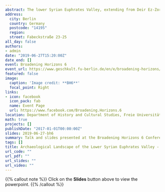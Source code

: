 ```yaml
---
abstract: The lower Syrian Euphrates Valley, extending from Deir Ez-Zor to the Iraqi border at Abu Kemal, was a pivotal region during the Assyrian history in the Iron Age (1150-612 B.C). It was the target of the Assyrian expansion during the reign of Ashurnasirpal II, and it was later part of the province of the governor of Rasappa, Nergal-eresh. Studies on this region have mainly focused on the history and archaeology of the kingdom of Mari and its hinterland, while land-use reconstruction was attempted for the same period using textual data from the Mari archive and partially integrating geomorphological data. On the other hand, a study on the settlement pattern of the Iron Age that makes use of different data and of an integrated approach is, at present, largely missing. This paper aims at a better understanding of the archaeological landscape of the region by placing archaeological sites in their natural and historical context, using geomorphological data of the region, while integrating archaeological, textual and remote sensing data (mainly CORONA images) as well. Remote sensing data will be useful to analyse the pattern of survivability of archaeological sites through time and in relation to survey data, which will be further tested on satellite images to assess sites visibility from space. This approach will also lead to a better understanding of the surviving settlement pattern of the region, and its integration into the wider context of settlements history of the Near East during the Iron Age.
address:
  city: Berlin
  country: Germany
  postcode: "14195"
  region: 
  street: Fabeckstraße 23-25
all_day: false
authors:
- admin
date: "2019-06-27T15:20:00Z"
date_end: []
event: Broadening Horizons 6
event_url: https://www.geschkult.fu-berlin.de/en/e/broadening-horizons/index.html
featured: false
image:
  caption: 'Image credit: **BH6**'
  focal_point: Right
links:
- icon: facebook
  icon_pack: fab
  name: Event Page
  url: https://www.facebook.com/Broadening.Horizons.6
location: Department of History and Cultural Studies, Freie Universität Berlin
math: true
projects: []
publishDate: "2017-01-01T00:00:00Z"
slides: 2019-06-27-bh6
summary: Talk and slides presented at the Broadening Horizons 6 Conference.
tags: []
title: Archaeological Landscape of the Lower Syrian Euphrates Valley - An Integrated Approach Towards the Reconstruction of the Settlement Patterns during the Iron Age.
url_code: ""
url_pdf: ""
url_slides: ""
url_video: ""
---
```


{{% callout note %}}
Click on the **Slides** button above to view the powerpoint.
{{% /callout %}}


